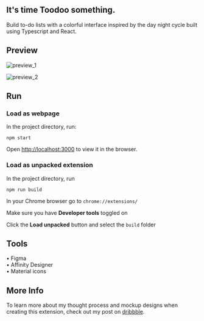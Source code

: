 ## It's time Toodoo something.

Build to-do lists with a colorful interface inspired by the day night cycle built using Typescript and React.

## Preview

![preview_1](https://github.com/user-attachments/assets/b37ddbcc-567f-4a52-b1d9-228746261dc5)

![preview_2](https://github.com/user-attachments/assets/eadae56d-8438-43ba-b3d2-bea3e9e3bcc5)

## Run

### Load as webpage

In the project directory, run:

`npm start`

Open [http://localhost:3000](http://localhost:3000) to view it in the browser.

### Load as unpacked extension

In the project directory, run

`npm run build`

In your Chrome browser go to `chrome://extensions/`

Make sure you have **Developer tools** toggled on

Click the **Load unpacked** button and select the `build` folder

## Tools

• Figma \
• Affinity Designer \
• Material icons

## More Info

To learn more about my thought process and mockup designs when creating this extension, check out my post on [dribbble](https://dribbble.com/shots/23807920-Portfolio-Website-Design).
